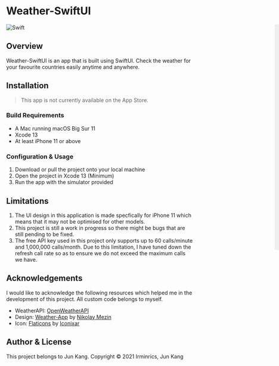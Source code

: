 # Weather-SwiftUI 

<div style="width: 1000px; height 600px;"><img src="/img/weather-2.png" width="28%" height="28%" align="right"></div>

![Swift](https://img.shields.io/badge/SWIFT-F05138.svg?style=for-the-badge&logo=Swift&logoColor=white)

## Overview

Weather-SwiftUI is an app that is built using SwiftUI. Check the weather for your favourite countries easily anytime and anywhere.

## Installation

> This app is not currently available on the App Store.

### Build Requirements

- A Mac running macOS Big Sur 11
- Xcode 13
- At least iPhone 11 or above 

### Configuration & Usage

1. Download or pull the project onto your local machine
2. Open the project in Xcode 13 (Minimum)
3. Run the app with the simulator provided

## Limitations
1. The UI design in this application is made specfically for iPhone 11 which means that it may not be optimised for other models.
2. This project is still a work in progress so there might be bugs that are still pending to be fixed.
3. The free API key used in this project only supports up to 60 calls/minute and 1,000,000 calls/month. Due to this limitation, I have tuned down the refresh call rate so as to ensure we do not exceed the maximum calls we have.

## Acknowledgements

I would like to acknowledge the following resources which helped me in the development of this project.
All custom code belongs to myself.

- WeatherAPI: [OpenWeatherAPI](https://openweathermap.org)
- Design: [Weather-App](https://www.behance.net/gallery/114764141/Weather-App) by [Nikolay Mezin](https://www.behance.net/nmiezin)
- Icon: [Flaticons](https://www.flaticon.com/free-icon/cloudy_1163763) by [Iconixar](https://www.flaticon.com/authors/iconixar)

## Author & License

This project belongs to Jun Kang. 
Copyright © 2021 Irminrics, Jun Kang

